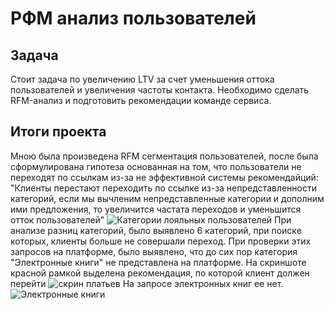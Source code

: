 # РФМ анализ пользователей
## Задача
Стоит задача по увеличению LTV за счет уменьшения оттока пользователей и увеличения частоты контакта. Необходимо сделать RFM-анализ и подготовить рекомендации команде сервиса.
## Итоги проекта
Мною была произведена RFM сегментация пользователей, после была сформулирована гипотеза основанная на том, что пользователи не переходят по ссылкам из-за не эффективной системы рекомендайций:
"Клиенты перестают переходить по ссылке из-за непредставленности категорий, если мы вычленим непредставленные категории и дополним ими предложения, то увеличится частата переходов и уменьшится отток пользователей"
![Категории лояльных пользователей](https://user-images.githubusercontent.com/106814489/178262028-e621ceb8-761c-4811-834d-ea9ccb9180d2.png)
При анализе разниц категорий, было выявлено 6 категорий, при поиске которых, клиенты больше не совершали переход.
При проверки этих запросов на платформе, было выявлено, что до сих пор категория "Электронные книги" не представлена на платформе.
На скриншоте  красной рамкой выделена рекомендация, по которой клиент должен перейти
![скрин платьев](https://user-images.githubusercontent.com/106814489/179523036-2cfbc220-37e8-4eff-aeba-c2d1f135cfe7.PNG)
На запросе электронных книг ее нет.
![Электронные книги](https://user-images.githubusercontent.com/106814489/179523052-de72fa25-85be-4ab3-858f-f20987384ba4.PNG)


